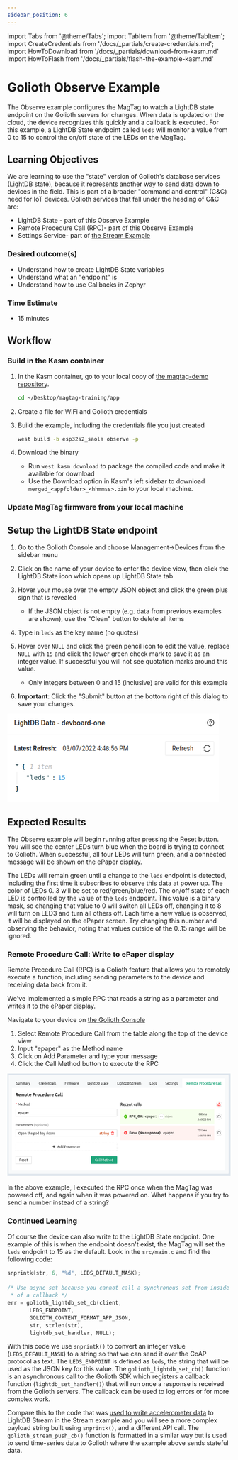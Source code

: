 ```yaml
---
sidebar_position: 6
---
```


import Tabs from '@theme/Tabs';
import TabItem from '@theme/TabItem';
import CreateCredentials from '/docs/\_partials/create-credentials.md';
import HowToDownload from '/docs/\_partials/download-from-kasm.md'
import HowToFlash from '/docs/\_partials/flash-the-example-kasm.md'

# Golioth Observe Example

The Observe example configures the MagTag to watch a LightDB state endpoint on
the Golioth servers for changes. When data is updated on the cloud, the device
recognizes this quickly and a callback is executed. For this example, a LightDB
State endpoint called `leds` will monitor a value from 0 to 15 to control the
on/off state of the LEDs on the MagTag.

## Learning Objectives

We are learning to use the "state" version of Golioth's database services
(LightDB state), because it represents another way to send data down to devices
in the field. This is part of a broader "command and control" (C&C) need for IoT
devices. Golioth services that fall under the heading of C&C are:

* LightDB State - part of this Observe Example
* Remote Procedure Call (RPC)- part of this Observe Example
* Settings Service- part of [the Stream
  Example](/docs/magtag-training/zephyr-intro/zephyr-examples/golioth-stream)

### Desired outcome(s)

* Understand how to create LightDB State variables
* Understand what an "endpoint" is
* Understand how to use Callbacks in Zephyr

### Time Estimate

* 15 minutes

## Workflow

### Build in the Kasm container

1. In the Kasm container, go to your local copy of [the magtag-demo
   repository](https://github.com/golioth/magtag-demo).

    ```bash
    cd ~/Desktop/magtag-training/app
    ```
2. Create a file for WiFi and Golioth credentials

  <CreateCredentials/>

3. Build the example, including the credentials file you just created

    ```bash
    west build -b esp32s2_saola observe -p
    ```

4. Download the binary

    * Run `west kasm download` to package the compiled code and make it
      available for download
    * Use the Download option in Kasm's left sidebar to download
      `merged_<appfolder>_<hhmmss>.bin` to your local machine.

  <HowToDownload/>

### Update MagTag firmware from your local machine

<HowToFlash/>

## Setup the LightDB State endpoint

1. Go to the Golioth Console and choose Management&rarr;Devices from the sidebar
   menu
2. Click on the name of your device to enter the device view, then click the
   LightDB State icon which opens up LightDB State tab
3. Hover your mouse over the empty JSON object and click the green plus sign
   that is revealed

    * If the JSON object is not empty (e.g. data from previous examples are
      shown), use the "Clean" button to delete all items

4. Type in `leds` as the key name (no quotes)
5. Hover over `NULL` and click the green pencil icon to edit the value, replace
   `NULL` with `15` and click the lower green check mark to save it as an
   integer value. If successful you will not see quotation marks around this
   value.

    * Only integers between 0 and 15 (inclusive) are valid for this example

6. **Important**: Click the "Submit" button at the bottom right of this dialog
   to save your changes.

  ![Setting up the LightDB State endpoint](../assets/golioth-lightdb-state-endpoint.png)

## Expected Results

The Observe example will begin running after pressing the Reset button. You will
see the center LEDs turn blue when the board is trying to connect to Golioth.
When successful, all four LEDs will turn green, and a connected message will be
shown on the ePaper display.

The LEDs will remain green until a change to the `leds` endpoint is detected,
including the first time it subscribes to observe this data at power up. The
color of LEDs 0..3 will be set to red/green/blue/red. The on/off state of each
LED is controlled by the value of the `leds` endpoint. This value is a binary
mask, so changing that value to 0 will switch all LEDs off, changing it to 8
will turn on LED3 and turn all others off. Each time a new value is observed, it
will be displayed on the ePaper screen. Try changing this number and observing
the behavior, noting that values outside of the 0..15 range will be ignored.

### Remote Procedure Call: Write to ePaper display

Remote Precedure Call (RPC) is a Golioth feature that allows you to remotely
execute a function, including sending parameters to the device and receiving
data back from it.

We've implemented a simple RPC that reads a string as a parameter and writes it
to the ePaper display.

Navigate to your device on [the Golioth Console](https://console.golioth.io/)

1. Select Remote Procedure Call from the table along the top of the device view
2. Input "epaper" as the Method name
3. Click on Add Parameter and type your message
4. Click the Call Method button to execute the RPC

![Golioth Remote Procedure Call](../assets/golioth-rpc.png)

In the above example, I executed the RPC once when the MagTag was powered off,
and again when it was powered on. What happens if you try to send a number
instead of a string?

### Continued Learning

Of course the device can also write to the LightDB State endpoint. One example
of this is when the endpoint doesn't exist, the MagTag will set the `leds`
endpoint to 15 as the default. Look in the `src/main.c` and find the following
code:

```c
snprintk(str, 6, "%d", LEDS_DEFAULT_MASK);

/* Use async set because you cannot call a synchronous set from inside
 * of a callback */
err = golioth_lightdb_set_cb(client,
       LEDS_ENDPOINT,
       GOLIOTH_CONTENT_FORMAT_APP_JSON,
       str, strlen(str),
       lightdb_set_handler, NULL);
```

With this code we use `snprintk()` to convert an integer value
(`LEDS_DEFAULT_MASK`) to a string so that we can send it over the CoAP protocol
as text. The  `LEDS_ENDPOINT` is defined as `leds`, the string that will be used
as the JSON key for this value. The `golioth_lightdb_set_cb()` function is an
asynchronous call to the Golioth SDK which registers a callback
function (`lightdb_set_handler()`) that will run once a response is received
from the Golioth servers. The callback can be used to log errors or for more
complex work.

Compare this to the code that was [used to write accelerometer
data](https://github.com/golioth/magtag-demo/blob/6f59c1b83c06fbf156a297555c8464b838c7bb12/stream/src/main.c#L88-L110)
to LightDB Stream in the Stream example and you will see a more complex payload
string built using `snprintk()`, and a different API call. The
`golioth_stream_push_cb()` function is formatted in a similar way but is used to
send time-series data to Golioth where the example above sends stateful data.


